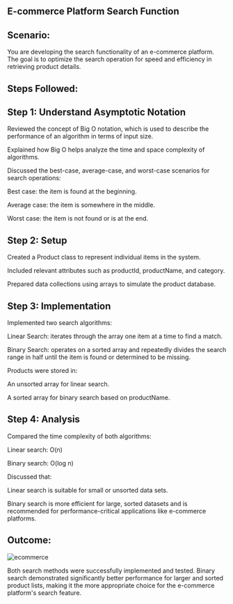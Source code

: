 ## E-commerce Platform Search Function
## Scenario:
You are developing the search functionality of an e-commerce platform. The goal is to optimize the search operation for speed and efficiency in retrieving product details.

## Steps Followed:
## Step 1: Understand Asymptotic Notation
Reviewed the concept of Big O notation, which is used to describe the performance of an algorithm in terms of input size.

Explained how Big O helps analyze the time and space complexity of algorithms.

Discussed the best-case, average-case, and worst-case scenarios for search operations:

Best case: the item is found at the beginning.

Average case: the item is somewhere in the middle.

Worst case: the item is not found or is at the end.

## Step 2: Setup
Created a Product class to represent individual items in the system.

Included relevant attributes such as productId, productName, and category.

Prepared data collections using arrays to simulate the product database.

## Step 3: Implementation
Implemented two search algorithms:

Linear Search: iterates through the array one item at a time to find a match.

Binary Search: operates on a sorted array and repeatedly divides the search range in half until the item is found or determined to be missing.

Products were stored in:

An unsorted array for linear search.

A sorted array for binary search based on productName.

## Step 4: Analysis
Compared the time complexity of both algorithms:

Linear search: O(n)

Binary search: O(log n)

Discussed that:

Linear search is suitable for small or unsorted data sets.

Binary search is more efficient for large, sorted datasets and is recommended for performance-critical applications like e-commerce platforms.

## Outcome:
![ecommerce](https://github.com/user-attachments/assets/a932474a-156a-4daf-970c-4263646c55be)

Both search methods were successfully implemented and tested. Binary search demonstrated significantly better performance for larger and sorted product lists, making it the more appropriate choice for the e-commerce platform's search feature.
